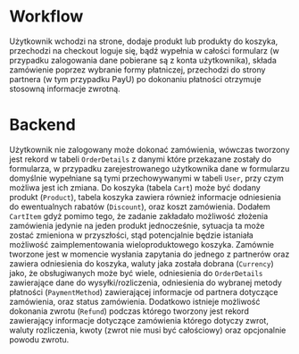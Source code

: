 # Workflow 

Użytkownik wchodzi na strone, dodaje produkt lub produkty do koszyka, przechodzi na checkout loguje się, bądź wypełnia w całości formularz (w przypadku zalogowania dane pobierane są z konta użytkownika), składa zamówienie poprzez wybranie formy płatniczej, przechodzi do strony partnera (w tym przypadku PayU) po dokonaniu płatności otrzymuje stosowną informacje zwrotną.

# Backend

Użytkownik nie zalogowany może dokonać zamówienia, wówczas tworzony jest rekord w tabeli `OrderDetails` z danymi które przekazane zostały do formularza, w przypadku zarejestrowanego użytkownika dane w formularzu domyślnie wypełniane są tymi przechowywanymi w tabeli `User`, przy czym możliwa jest ich zmiana. Do koszyka (tabela `Cart`) może być dodany produkt (`Product`), tabela koszyka zawiera również informacje odniesienia do ewentualnych rabatów (`Discount`), oraz koszt zamówienia. Dodałem `CartItem` gdyż pomimo tego, że zadanie zakładało możliwość złożenia zamówienia jedynie na jeden produkt jednocześnie, sytuacja ta może zostać zmieniona w przyszłości, stąd potencjalnie będzie istaniała możliwość zaimplementowania wieloproduktowego koszyka. Zamównie tworzone jest w momencie wysłania zapytania do jednego z partnerów oraz zawiera odniesienia do koszyka, waluty jaka została dobrana (`Currency`) jako, że obsługiwanych może być wiele, odniesienia do `OrderDetails` zawierające dane do wysyłki/rozliczenia, odniesienia do wybranej metody płatności (`PaymentMethod`) zawierającej informacje od partnera dotyczące zamówienia, oraz status zamówienia. Dodatkowo istnieje możliwość dokonania zwrotu (`Refund`) podczas którego tworzony jest rekord zawierający informacje dotyczące zamówienia którego dotyczy zwrot, waluty rozliczenia, kwoty (zwrot nie musi być całościowy) oraz opcjonalnie powodu zwrotu.
